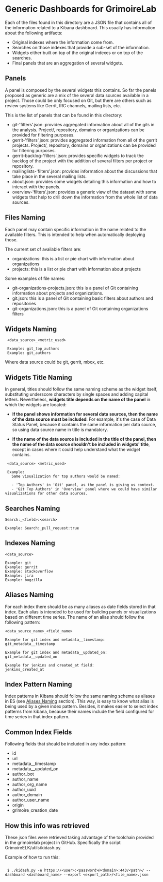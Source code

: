 Generic Dashboards for GrimoireLab
==================================

Each of the files found in this directory are a JSON file that contains all of the information related to a Kibana dashboard.
This usually has information about the following artifacts:
* Original indexes where the information come from.
* Searches on those indexes that provide a sub-set of the information.
* Widgets either built on top of the original indexes or on top of the searches.
* Final panels that are an aggregation of several widgets.

Panels
------

A panel is composed by the several widgets this contains.
So far the panels proposed as generic are a mix of the several data sources available in a project. Those could be only focused on Git, but there are others such as review systems like Gerrit, IRC channels, mailing lists, etc.

This is the list of panels that can be found in this directory:
* git-'filters'.json: provides aggregated information about all of the gits in the analysis. Project/, repository, domains or organizations can be provided for filtering purposes.
* gerrit-'filters'.json: provides aggregated information from all of the gerrit projects. Project/, repository, domains or organizations can be provided for filtering purposes.
* gerrit-backlog-'filters'.json: provides specific widgets to track the backlog of the project with the addition of several filters per project or repository.
* mailinglists-'filters'.json: provides information about the discussions that take place in the several mailing lists.
* about.json: provides some widgets detailing this information and how to interact with the panels.
* overview-'filters'.json: provides a generic view of the dataset with some widgets that help to drill down the information from the whole list of data sources.

Files Naming
------------

Each panel may contain specific information in the name related to the available
filters. This is intended to help when automatically deploying those.

The current set of available filters are:
* organizations: this is a list or pie chart with information about organizations
* projects: this is a list or pie chart with information about projects

Some examples of file names:
* git-organizations-projects.json: this is a panel of Git containing information
about projects and organizations.
* git.json: this is a panel of Git containing basic filters about authors and
repositories
* git-organizations.json: this is a panel of Git containing organizations filters


Widgets Naming
--------------

```
 <data_source>_<metric_used>

 Example: git_top_authors
 Example: git_authors
```

Where data source could be git, gerrit, mbox, etc.

Widgets Title Naming
--------------------

In general, titles should follow the same naming scheme as the widget itself, substituting underscore characters by single spaces and adding capital letters. Nevertheless, **widgets title depends on the name of the panel** in which the widgets are located: 

- **If the panel shows information for several data sources, then the name of the data source must be included**. For example, it's the case of Data Status Panel, because it contains the same information per data source, so using data source name in title is mandatory.  

- **If the name of the data source is included in the title of the panel, then the name of the data source shouldn't be included in widgets' title**, except in cases where it could help understand what the widget contains.


```
 <data_source> <metric_used>
 
 Example: 
   Same visualization for top authors would be named: 
 
   - 'Top Authors' in 'Git' panel, as the panel is giving us context.
   - 'Git Top Authors' in 'Overview' panel where we could have similar visualizations for other data sources.
```

Searches Naming
---------------

```
Search:_<field>:<search>

Example: Search:_pull_request:true
```


Indexes Naming
--------------

```
<data_source>

Example: git
Example: gerrit
Example: stackoverflow
Example: jira
Example: bugzilla
```

Aliases Naming
--------------

For each index there should be as many aliases as date fields stored in that index. Each alias is intended to be used for building panels or visualizations based on different time series. The name of an alias should follow the following pattern:

```
<data_source_name>_<field_name>

Example for git index and metadata__timestamp:
git_metadata__timestamp

Example for git index and metadata__updated_on:
git_metadata__updated_on

Example for jenkins and created_at field:
jenkins_created_at
```

Index Pattern Naming
--------------------

Index patterns in Kibana should follow the same naming scheme as aliases in ES (see [Aliases Naming](#aliases-naming) section). This way, is easy to know what alias is being used by a given index pattern. Besides, it makes easier to select index patterns from kibana, because their names include the field configured for time series in that index pattern. 


Common Index Fields
-------------------

Following fields that should be included in any index pattern:

* id
* url
* metadata__timestamp
* metadata__updated_on
* author_bot
* author_name
* author_org_name
* author_uuid
* author_domain
* author_user_name
* origin
* grimoire_creation_date


How this info was retrieved
---------------------------

These json files were retrieved taking advantage of the toolchain provided in the grimoirelab project in GitHub. Specifically the script GrimoireELK/utils/kidash.py.

Example of how to run this:

```

 $ ./kidash.py -e https://<user>:<password>@<domain>:443/<path>/ --dashboard <dashboard_name> --export <export_path>/<file_name>.json

```
